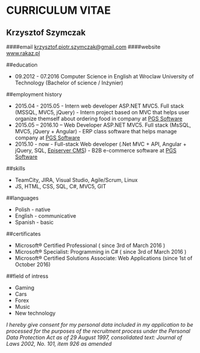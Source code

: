# CURRICULUM VITAE

## Krzysztof Szymczak
####email
krzysztof.piotr.szymczak@gmail.com
####website
www.rakaz.pl

##education
* 09.2012 - 07.2016 Computer Science in English at Wroclaw University of Technology (Bachelor of science / Inżynier)

##employment history
* 2015.04 - 2015.05 - Intern web developer ASP.NET MVC5. Full stack (MSSQL, MVC5, jQuery) - Intern project based on MVC that helps user organize themself about ordering food in company at [PGS Software](https://www.pgs-soft.com/)
* 2015.05 – 2016.10 – Web Developer ASP.NET MVC5. Full stack (MsSQL, MVC5, jQuery + Angular) - ERP class software that helps manage company at [PGS Software](https://www.pgs-soft.com/)
* 2015.10 - now - Full-stack Web developer (.Net MVC + API, Angular + jQuery, SQL, [Episerver CMS](http://www.episerver.com/)) - B2B e-commerce software at [PGS Software](https://www.pgs-soft.com/)

##skills
* TeamCity, JIRA, Visual Studio, Agile/Scrum, Linux
* JS, HTML, CSS, SQL, C#, MVC5, GIT

##languages
* Polish - native
* English - communicative
* Spanish - basic

##certificates
* Microsoft® Certified Professional ( since 3rd of March 2016 )
* Microsoft® Specialist: Programming in C# ( since 3rd of March 2016 )
* Microsoft® Certified Solutions Associate: Web Applications (since 1st of October 2016)

##field of intress
* Gaming
* Cars
* Forex
* Music
* New technology

*I hereby give consent for my personal data included in my application to be processed for the purposes of the recruitment process under the Personal Data Protection Act as of 29 August 1997, consolidated text: Journal of Laws 2002, No. 101, item 926 as amended*
